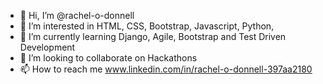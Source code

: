 - 👋 Hi, I’m @rachel-o-donnell
- 👀 I’m interested in HTML, CSS, Bootstrap, Javascript, Python, 
- 🌱 I’m currently learning Django, Agile, Bootstrap and Test Driven Development
- 💞️ I’m looking to collaborate on Hackathons
- 📫 How to reach me www.linkedin.com/in/rachel-o-donnell-397aa2180

<!---
rachel-o-donnell/rachel-o-donnell is a ✨ special ✨ repository because its `README.md` (this file) appears on your GitHub profile.
You can click the Preview link to take a look at your changes.
--->
